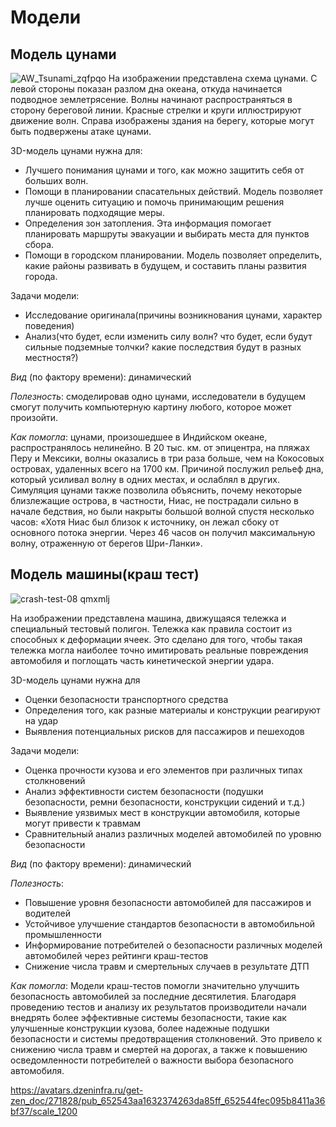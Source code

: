 # Модели
## Модель цунами
![AW_Tsunami_zqfpqo](https://github.com/user-attachments/assets/8616b394-94a5-4125-892c-5b69de4b387a)
На изображении представлена схема цунами. С левой стороны показан разлом дна океана, откуда начинается подводное землетрясение. Волны начинают распространяться в сторону береговой линии. Красные стрелки и круги иллюстрируют движение волн. Справа изображены здания на берегу, которые могут быть подвержены атаке цунами.

3D-модель цунами нужна для:
*  Лучшего понимания цунами и того, как можно защитить себя от больших волн. 
*  Помощи в планировании спасательных действий. Модель позволяет лучше оценить ситуацию и помочь принимающим решения планировать подходящие меры. 
*  Определения зон затопления. Эта информация помогает планировать маршруты эвакуации и выбирать места для пунктов сбора. 
*  Помощи в городском планировании. Модель позволяет определить, какие районы развивать в будущем, и составить планы развития города.
   
Задачи модели:
*  Исследование оригинала(причины возникнования цунами, характер поведения) 
*  Анализ(что будет, если изменить силу волн? что будет, если будут сильные подземные толчки? какие последствия будут в разных местностя?)

*Вид* (по фактору времени): динамический

*Полезность*: 
смоделировав одно цунами, исследователи в будущем смогут получить компьютерную картину любого, которое может произойти.  

*Как помогла*: 
цунами, произошедшее в Индийском океане, распространялось нелинейно. В 20 тыс. км. от эпицентра, на пляжах Перу и Мексики, волны оказались в три раза больше, чем на Кокосовых островах, удаленных всего на 1700 км. Причиной послужил рельеф дна, который усиливал волну в одних местах, и ослаблял в других. Симуляция цунами также позволила объяснить, почему некоторые близлежащие острова, в частности, Ниас, не пострадали сильно в начале бедствия, но были накрыты большой волной спустя несколько часов: «Хотя Ниас был близок к источнику, он лежал сбоку от основного потока энергии. Через 46 часов он получил максимальную волну, отраженную от берегов Шри-Ланки». 


## Модель машины(краш тест)
![crash-test-08 qmxmlj](https://github.com/user-attachments/assets/52d321c8-443f-4182-82d9-702d3bd1ef87)

На изображении представлена машина, движущаяся тележка и специальный тестовый полигон. Тележка как правила состоит из способных к деформации ячеек. Это сделано для того, чтобы такая тележка могла наиболее точно имитировать реальные повреждения автомобиля и поглощать часть кинетической энергии удара.

3D-модель цунами нужна для 
*  Оценки безопасности транспортного средства
*  Определения того, как разные материалы и конструкции реагируют на удар
*  Выявления потенциальных рисков для пассажиров и пешеходов

Задачи модели:
*  Оценка прочности кузова и его элементов при различных типах столкновений
*  Анализ эффективности систем безопасности (подушки безопасности, ремни безопасности, конструкции сидений и т.д.)
*  Выявление уязвимых мест в конструкции автомобиля, которые могут привести к травмам
*  Сравнительный анализ различных моделей автомобилей по уровню безопасности

*Вид* (по фактору времени): динамический

*Полезность*: 
*  Повышение уровня безопасности автомобилей для пассажиров и водителей
*  Устойчивое улучшение стандартов безопасности в автомобильной промышленности
*  Информирование потребителей о безопасности различных моделей автомобилей через рейтинги краш-тестов
*  Снижение числа травм и смертельных случаев в результате ДТП

*Как помогла*: 
Модели краш-тестов помогли значительно улучшить безопасность автомобилей за последние десятилетия. Благодаря проведению тестов и анализу их результатов производители начали внедрять более эффективные системы безопасности, такие как улучшенные конструкции кузова, более надежные подушки безопасности и системы предотвращения столкновений. Это привело к снижению числа травм и смертей на дорогах, а также к повышению осведомленности потребителей о важности выбора безопасного автомобиля.

https://avatars.dzeninfra.ru/get-zen_doc/271828/pub_652543aa1632374263da85ff_652544fec095b8411a36bf37/scale_1200
